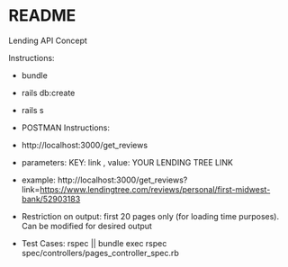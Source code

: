 # README

Lending API Concept

Instructions:

* bundle

* rails db:create

* rails s

* POSTMAN Instructions:

* http://localhost:3000/get_reviews

* parameters: KEY: link , value: YOUR LENDING TREE LINK

* example: http://localhost:3000/get_reviews?link=https://www.lendingtree.com/reviews/personal/first-midwest-bank/52903183

* Restriction on output: first 20 pages only (for loading time purposes). Can be modified for desired output

* Test Cases: rspec || bundle exec rspec spec/controllers/pages_controller_spec.rb
